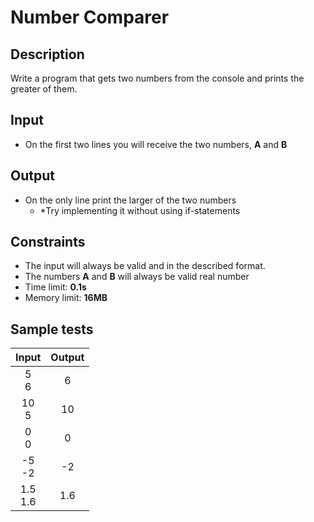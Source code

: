 # Number Comparer

## Description
Write a program that gets two numbers from the console and prints the greater of them.

## Input
- On the first two lines you will receive the two numbers, **A** and **B**

## Output
- On the only line print the larger of the two numbers
  - *Try implementing it without using if-statements
  
## Constraints
- The input will always be valid and in the described format.
- The numbers **A** and **B** will always be valid real number
- Time limit: **0.1s**
- Memory limit: **16MB**

## Sample tests

|    Input     |  Output  |
|:------------:|:--------:|
| 5<br />6     | 6        |
| 10<br />5    | 10       |
| 0<br />0     | 0        |
| -5<br />-2   | -2       |
| 1.5<br />1.6 | 1.6      |
